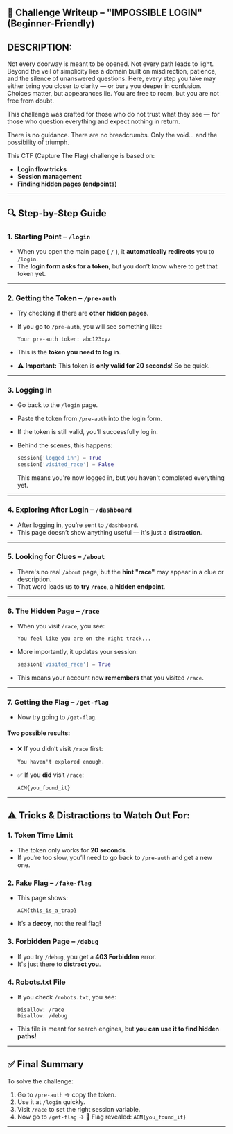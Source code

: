 
## 🧩 Challenge Writeup – "IMPOSSIBLE LOGIN" (Beginner-Friendly)

## DESCRIPTION:
Not every doorway is meant to be opened.
Not every path leads to light.
Beyond the veil of simplicity lies a domain built on misdirection, patience, and the silence of unanswered questions.
Here, every step you take may either bring you closer to clarity — or bury you deeper in confusion.
Choices matter, but appearances lie.
You are free to roam, but you are not free from doubt.

This challenge was crafted for those who do not trust what they see —
for those who question everything and expect nothing in return.

There is no guidance.
There are no breadcrumbs.
Only the void... and the possibility of triumph.

This CTF (Capture The Flag) challenge is based on:

* **Login flow tricks**
* **Session management**
* **Finding hidden pages (endpoints)**

---

## 🔍 Step-by-Step Guide

### 1. **Starting Point – `/login`**

* When you open the main page ( `/` ), it **automatically redirects** you to `/login`.
* The **login form asks for a token**, but you don’t know where to get that token yet.

---

### 2. **Getting the Token – `/pre-auth`**

* Try checking if there are **other hidden pages**.
* If you go to `/pre-auth`, you will see something like:

  ```
  Your pre-auth token: abc123xyz
  ```
* This is the **token you need to log in**.
* ⚠️ **Important:** This token is **only valid for 20 seconds**! So be quick.

---

### 3. **Logging In**

* Go back to the `/login` page.
* Paste the token from `/pre-auth` into the login form.
* If the token is still valid, you’ll successfully log in.
* Behind the scenes, this happens:

  ```python
  session['logged_in'] = True
  session['visited_race'] = False
  ```

  This means you're now logged in, but you haven't completed everything yet.

---

### 4. **Exploring After Login – `/dashboard`**

* After logging in, you’re sent to `/dashboard`.
* This page doesn’t show anything useful — it's just a **distraction**.

---

### 5. **Looking for Clues – `/about`**

* There's no real `/about` page, but the **hint "race"** may appear in a clue or description.
* That word leads us to **try `/race`**, a **hidden endpoint**.

---

### 6. **The Hidden Page – `/race`**

* When you visit `/race`, you see:

  ```
  You feel like you are on the right track...
  ```
* More importantly, it updates your session:

  ```python
  session['visited_race'] = True
  ```
* This means your account now **remembers** that you visited `/race`.

---

### 7. **Getting the Flag – `/get-flag`**

* Now try going to `/get-flag`.

#### Two possible results:

* ❌ If you didn’t visit `/race` first:

  ```
  You haven't explored enough.
  ```
* ✅ If you **did** visit `/race`:

  ```
  ACM{you_found_it}
  ```

---

## ⚠️ Tricks & Distractions to Watch Out For:

### 1. **Token Time Limit**

* The token only works for **20 seconds**.
* If you’re too slow, you’ll need to go back to `/pre-auth` and get a new one.

### 2. **Fake Flag – `/fake-flag`**

* This page shows:

  ```
  ACM{this_is_a_trap}
  ```
* It’s a **decoy**, not the real flag!

### 3. **Forbidden Page – `/debug`**

* If you try `/debug`, you get a **403 Forbidden** error.
* It's just there to **distract you**.

### 4. **Robots.txt File**

* If you check `/robots.txt`, you see:

  ```
  Disallow: /race
  Disallow: /debug
  ```
* This file is meant for search engines, but **you can use it to find hidden paths!**

---

## ✅ Final Summary

To solve the challenge:

1. Go to `/pre-auth` → copy the token.
2. Use it at `/login` quickly.
3. Visit `/race` to set the right session variable.
4. Now go to `/get-flag` → 🎉 Flag revealed: `ACM{you_found_it}`

---

